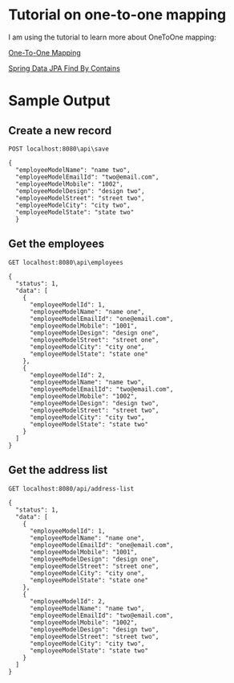 # Tutorial on one-to-one mapping

I am using the tutorial to learn more about OneToOne mapping:

[One-To-One Mapping](https://springjava.com/spring-data-jpa/one-to-one-bidirectional-mapping-in-spring-boot-jpa/)

[Spring Data JPA Find By Contains](https://springjava.com/spring-data-jpa/find-by-contains/)


# Sample Output

## Create a new record

`POST localhost:8080\api\save`

```
{
  "employeeModelName": "name two",
  "employeeModelEmailId": "two@email.com",
  "employeeModelMobile": "1002",
  "employeeModelDesign": "design two",
  "employeeModelStreet": "street two",
  "employeeModelCity": "city two",
  "employeeModelState": "state two"
  }
```

## Get the employees

`GET localhost:8080\api\employees`

```
{
  "status": 1,
  "data": [
    {
      "employeeModelId": 1,
      "employeeModelName": "name one",
      "employeeModelEmailId": "one@email.com",
      "employeeModelMobile": "1001",
      "employeeModelDesign": "design one",
      "employeeModelStreet": "street one",
      "employeeModelCity": "city one",
      "employeeModelState": "state one"
    },
    {
      "employeeModelId": 2,
      "employeeModelName": "name two",
      "employeeModelEmailId": "two@email.com",
      "employeeModelMobile": "1002",
      "employeeModelDesign": "design two",
      "employeeModelStreet": "street two",
      "employeeModelCity": "city two",
      "employeeModelState": "state two"
    }
  ]
}
```

## Get the address list

`GET localhost:8080/api/address-list`

```
{
  "status": 1,
  "data": [
    {
      "employeeModelId": 1,
      "employeeModelName": "name one",
      "employeeModelEmailId": "one@email.com",
      "employeeModelMobile": "1001",
      "employeeModelDesign": "design one",
      "employeeModelStreet": "street one",
      "employeeModelCity": "city one",
      "employeeModelState": "state one"
    },
    {
      "employeeModelId": 2,
      "employeeModelName": "name two",
      "employeeModelEmailId": "two@email.com",
      "employeeModelMobile": "1002",
      "employeeModelDesign": "design two",
      "employeeModelStreet": "street two",
      "employeeModelCity": "city two",
      "employeeModelState": "state two"
    }
  ]
}
```